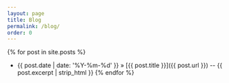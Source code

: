 ```yaml
---
layout: page
title: Blog
permalink: /blog/
order: 0
---
```


{% for post in site.posts %}
- <span class="post-meta">{{ post.date | date: '%Y-%m-%d' }}</span> » [{{ post.title }}]({{ post.url }}) -- {{ post.excerpt | strip_html }}
{% endfor %}
